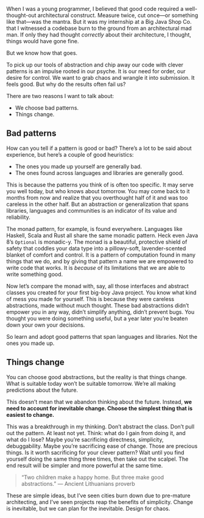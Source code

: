 <!--PREAMBLE
postTitle: "Change is Inevitable: Designing Software"
date: 2018-07-24
tags:
  - software-design
-->

When I was a young programmer, I believed that good code required a well-thought-out architectural construct. Measure twice, cut once—or something like that—was the mantra. But it was my internship at a Big Java Shop Co. that I witnessed a codebase burn to the ground from an architectural mad man. If only they had thought _correctly_ about their architecture, I thought, things would have gone fine.

But we know how that goes.

To pick up our tools of abstraction and chip away our code with clever patterns is an impulse rooted in our psyche. It is our need for order, our desire for control. We want to grab chaos and wrangle it into submission. It feels good. But why do the results often fail us?

There are two reasons I want to talk about:

- We choose bad patterns.
- Things change.

## Bad patterns

How can you tell if a pattern is good or bad? There’s a lot to be said about experience, but here’s a couple of good heuristics:

- The ones you made up yourself are generally bad.
- The ones found across languages and libraries are generally good.

This is because the patterns you think of is often too specific. It may serve you well today, but who knows about tomorrow. You may come back to it months from now and realize that you overthought half of it and was too careless in the other half. But an abstraction or generalization that spans libraries, languages and communities is an indicator of its value and reliability.

The monad pattern, for example, is found everywhere. Languages like Haskell, Scala and Rust all share the same monadic pattern. Heck even Java 8’s `Optional` is monadic-y. The monad is a beautiful, protective shield of safety that coddles your data type into a pillowy-soft, lavender-scented blanket of comfort and control. It is a pattern of computation found in many things that we do, and by giving that pattern a name we are empowered to write code that works. It is *because* of its limitations that we are able to write something good.

Now let’s compare the monad with, say, all those interfaces and abstract classes you created for your first big-boy Java project. You know what kind of mess you made for yourself. This is because they were careless abstractions, made without much thought. These bad abstractions didn’t empower you in any way, didn’t simplify anything, didn’t prevent bugs. You thought you were doing something useful, but a year later you’re beaten down your own your decisions.

So learn and adopt good patterns that span languages and libraries. Not the ones you made up.

## Things change

You can choose good abstractions, but the reality is that things change. What is suitable today won’t be suitable tomorrow. We’re all making predictions about the future.

This doesn’t mean that we abandon thinking about the future. Instead, **we need to account for inevitable change. Choose the simplest thing that is easiest to change.**

This was a breakthrough in my thinking. Don’t abstract the class. Don’t pull out the pattern. At least not yet. Think: what do I gain from doing it, and what do I lose? Maybe you’re sacrificing directness, simplicity, debuggability. Maybe you’re sacrificing ease of change. Those are precious things. Is it worth sacrificing for your clever pattern? Wait until you find yourself doing the same thing three times, then take out the scalpel. The end result will be simpler and more powerful at the same time.

> “Two children make a happy home. But three make good abstractions.” — Ancient Lithuanians proverb

These are simple ideas, but I’ve seen cities burn down due to pre-mature architecting, and I’ve seen projects reap the benefits of simplicity. Change is inevitable, but we can plan for the inevitable. Design for chaos.
